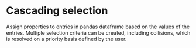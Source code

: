 # Cascading selection

Assign properties to entries in pandas dataframe
based on the values of the entries.
Multiple selection criteria can be created,
including collisions,
which is resolved on a priority basis defined by the user.
